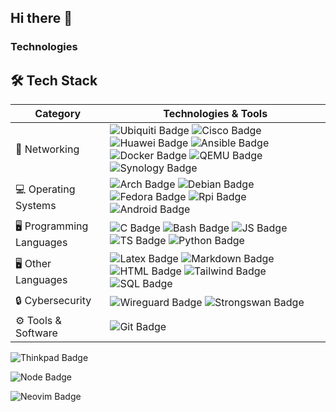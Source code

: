 ## Hi there 👋

<!--
**DavideDeZuane/DavideDeZuane** is a ✨ _special_ ✨ repository because its `README.md` (this file) appears on your GitHub profile.

Here are some ideas to get you started:

- 🔭 I’m currently working on ...
- 🌱 I’m currently learning ...
- 👯 I’m looking to collaborate on ...
- 🤔 I’m looking for help with ...
- 💬 Ask me about ...
- 📫 How to reach me: ...
- 😄 Pronouns: ...
- ⚡ Fun fact: ...
-->


### Technologies  

## 🛠️ Tech Stack

| Category | Technologies & Tools |
|----------------------------------|---------------------------------------------------------------------------------------|
| 📡 Networking | ![Ubiquiti Badge](https://img.shields.io/badge/ubiquiti-%230559C9?style=for-the-badge&logo=ubiquiti&labelColor=black) ![Cisco Badge](https://img.shields.io/badge/cisco-%23049fd9?style=for-the-badge&logo=cisco&labelColor=black) ![Huawei Badge](https://img.shields.io/badge/vrp-%23CE0E2D?style=for-the-badge&logo=huawei&labelColor=black) ![Ansible Badge](https://img.shields.io/badge/Ansible-%23EE0000?style=for-the-badge&logo=ansible&labelColor=black) ![Docker Badge](https://img.shields.io/badge/Docker-%232496ED?style=for-the-badge&logo=docker&labelColor=black) ![QEMU Badge](https://img.shields.io/badge/QEMU-%23FF6600?style=for-the-badge&logo=qemu&labelColor=black) ![Synology Badge](https://img.shields.io/badge/Synology-%23B5B5B6?style=for-the-badge&logo=synology&labelColor=black) |
| 💻 Operating Systems | ![Arch Badge](https://img.shields.io/badge/arch-blue?style=for-the-badge&logo=archlinux&labelColor=black) ![Debian Badge](https://img.shields.io/badge/debian-%23d70a53?style=for-the-badge&logo=debian&labelColor=black) ![Fedora Badge](https://img.shields.io/badge/fedora-%233c6eb4?style=for-the-badge&logo=fedora&labelColor=black) ![Rpi Badge](https://img.shields.io/badge/Raspberry-%23A22846?style=for-the-badge&logo=raspberrypi&labelColor=black) ![Android Badge](https://img.shields.io/badge/android-%233DDC84?style=for-the-badge&logo=android&labelColor=black) |
| 🖥️ Programming Languages | ![C Badge](https://img.shields.io/badge/C%20-silver?style=for-the-badge&logo=c&labelColor=black) ![Bash Badge](https://img.shields.io/badge/Bash-%234EAA25?style=for-the-badge&logo=gnubash&labelColor=black)  ![JS Badge](https://img.shields.io/badge/JavaScript-%23F0DB4F?style=for-the-badge&logo=javascript&labelColor=black) ![TS Badge](https://img.shields.io/badge/typescript-%233178C6?style=for-the-badge&logo=typescript&labelColor=black) ![Python Badge](https://img.shields.io/badge/Python-%233776AB?style=for-the-badge&logo=python&labelColor=black) |
| 🖥️ Other Languages |  ![Latex Badge](https://img.shields.io/badge/Latex-%23008080?style=for-the-badge&logo=latex&labelColor=black) ![Markdown Badge](https://img.shields.io/badge/Markdown-%23000000?style=for-the-badge&logo=markdown&labelColor=black) ![HTML Badge](https://img.shields.io/badge/HTML-%23E34F26?style=for-the-badge&logo=html5&labelColor=black) ![Tailwind Badge](https://img.shields.io/badge/Tailwind-%2306B6D4?style=for-the-badge&logo=tailwindcss&labelColor=black) ![SQL Badge](https://img.shields.io/badge/sql-%23003B57?style=for-the-badge&logo=sqlite&labelColor=black)|
| :lock: Cybersecurity |  ![Wireguard Badge](https://img.shields.io/badge/Wireguard-%2388171A?style=for-the-badge&logo=wireguard&labelColor=black) ![Strongswan Badge](https://img.shields.io/badge/Strongswan-%23E00033?style=for-the-badge&logo=strongswan&labelColor=black) |
| ⚙️ Tools & Software | ![Git Badge](https://img.shields.io/badge/git-%23F05032?style=for-the-badge&logo=git&labelColor=black) |




![Thinkpad Badge](https://img.shields.io/badge/Thinkpad-%23EE2624?style=for-the-badge&logo=thinkpad&labelColor=black)





![Node Badge](https://img.shields.io/badge/Nodejs-%235FA04E?style=for-the-badge&logo=nodedotjs&labelColor=black)


![Neovim Badge](https://img.shields.io/badge/Neovim-%2357A143?style=for-the-badge&logo=neovim&labelColor=black)

